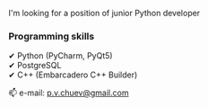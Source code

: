 <!--## Hello, I'm Pavel Chuev 👋-->

<!--
**p-tm/p-tm** is a ✨ _special_ ✨ repository because its `README.md` (this file) appears on your GitHub profile.

Here are some ideas to get you started:

- 🔭 I’m currently working on ...
- 🌱 I’m currently learning ...
- 👯 I’m looking to collaborate on ...
- 🤔 I’m looking for help with ...
- 💬 Ask me about ...
- 📫 How to reach me: p.v.chuev@gmail.com
- 😄 Pronouns: ...
- ⚡ Fun fact: ...
-->

I'm looking for a position of junior Python developer

### Programming skills

✔ Python (PyCharm, PyQt5)<br/>
✔ PostgreSQL<br/>
✔ C++ (Embarcadero C++ Builder)<br/>

📫 e-mail: p.v.chuev@gmail.com
